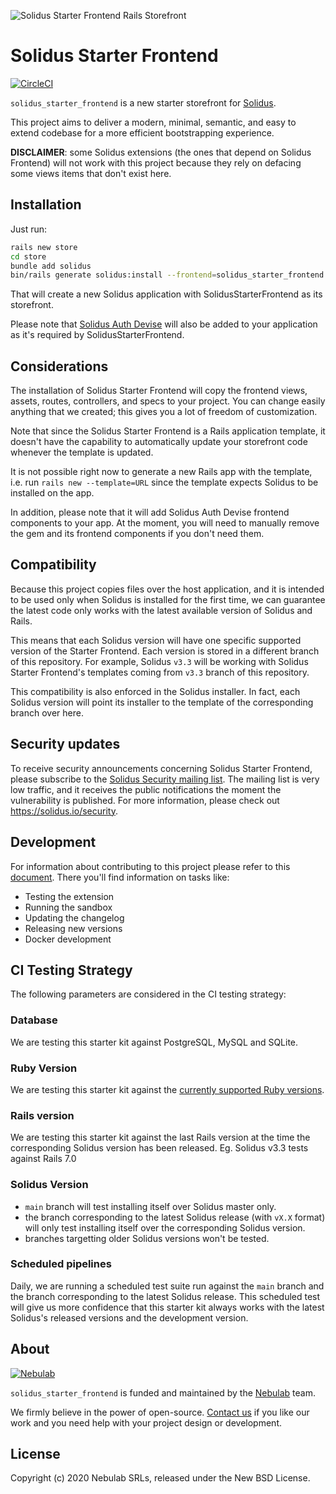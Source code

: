 ![Solidus Starter Frontend Rails Storefront](https://user-images.githubusercontent.com/167946/216650338-6571185e-e88f-41dd-ba45-3c2907547aaa.png)


# Solidus Starter Frontend
[![CircleCI](https://circleci.com/gh/solidusio/solidus_starter_frontend.svg?style=shield)](https://circleci.com/gh/solidusio/solidus_starter_frontend)

`solidus_starter_frontend` is a new starter storefront for [Solidus][solidus].

This project aims to deliver a modern, minimal, semantic, and easy to extend
codebase for a more efficient bootstrapping experience.

**DISCLAIMER**: some Solidus extensions (the ones that depend on Solidus
Frontend) will not work with this project because they rely on defacing some
views items that don't exist here.

## Installation

Just run:

```bash
rails new store
cd store
bundle add solidus
bin/rails generate solidus:install --frontend=solidus_starter_frontend
```

That will create a new Solidus application with SolidusStarterFrontend as its
storefront.

Please note that [Solidus Auth Devise](https://github.com/solidusio/solidus_auth_devise)
will also be added to your application as it's required by SolidusStarterFrontend.

## Considerations

The installation of Solidus Starter Frontend will copy the frontend views,
assets, routes, controllers, and specs to your project. You can change easily
anything that we created; this gives you a lot of freedom of customization.

Note that since the Solidus Starter Frontend is a Rails
application template, it doesn't have the capability to automatically update
your storefront code whenever the template is updated.

It is not possible right now to generate a new Rails app with the template, i.e.
run `rails new --template=URL` since the template expects Solidus to be
installed on the app.

In addition, please note that it will add Solidus Auth Devise frontend
components to your app. At the moment, you will need to manually remove the gem
and its frontend components if you don't need them.

## Compatibility

Because this project copies files over the host application, and it is intended
to be used only when Solidus is installed for the first time, we can guarantee
the latest code only works with the latest available version of Solidus and Rails.

This means that each Solidus version will have one specific supported version of
the Starter Frontend. Each version is stored in a different branch of this repository.
For example, Solidus `v3.3` will be working with Solidus Starter Frontend's templates
coming from `v3.3` branch of this repository.

This compatibility is also enforced in the Solidus installer. In fact, each Solidus
version will point its installer to the template of the corresponding branch over here.

## Security updates

To receive security announcements concerning Solidus Starter Frontend, please
subscribe to the
[Solidus Security mailing list](https://groups.google.com/forum/#!forum/solidus-security).
The mailing list is very low traffic, and it receives the public notifications
the moment the vulnerability is published. For more information, please check out
https://solidus.io/security.

## Development

For information about contributing to this project please refer to this
[document](docs/development.md). There you'll find information on tasks like:

* Testing the extension
* Running the sandbox
* Updating the changelog
* Releasing new versions
* Docker development

## CI Testing Strategy

The following parameters are considered in the CI testing strategy:

### Database

We are testing this starter kit against PostgreSQL, MySQL and SQLite.
### Ruby Version

We are testing this starter kit against the [currently supported
Ruby versions](https://endoflife.date/ruby).

### Rails version

We are testing this starter kit against the last Rails version
at the time the corresponding Solidus version has been released.
Eg. Solidus v3.3 tests against Rails 7.0

### Solidus Version

- `main` branch will test installing itself over Solidus master only.
- the branch corresponding to the latest Solidus release (with `vX.X`
  format) will only test installing itself over the corresponding
  Solidus version.
- branches targetting older Solidus versions won't be tested.

### Scheduled pipelines

Daily, we are running a scheduled test suite run against the `main`
branch and the branch corresponding to the latest Solidus release.
This scheduled test will give us more confidence that this starter
kit always works with the latest Solidus's released versions and
the development version.

## About

[![Nebulab][nebulab-logo]][nebulab]

`solidus_starter_frontend` is funded and maintained by the [Nebulab][nebulab]
team.

We firmly believe in the power of open-source. [Contact us][contact-us] if you
like our work and you need help with your project design or development.

[solidus]: http://solidus.io/
[nebulab]: http://nebulab.it/
[nebulab-logo]: http://nebulab.it/assets/images/public/logo.svg
[contact-us]: http://nebulab.it/contact-us/

## License
Copyright (c) 2020 Nebulab SRLs, released under the New BSD License.

